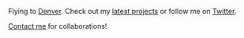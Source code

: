 
Flying to [Denver](https://google.com/search?q=denver). Check out my [latest projects](https://google.com/search?q=projects) or follow me on [Twitter](https://google.com/search?q=twitter).

[Contact me](https://google.com/search?q=contact) for collaborations!

